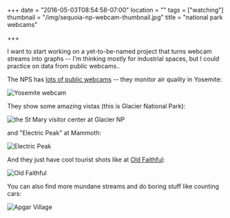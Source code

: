 +++
date = "2016-05-03T08:54:58-07:00"
location = ""
tags = ["watching"]
thumbnail = "/img/sequoia-np-webcam-thumbnail.jpg"
title = "national park webcams"

+++

I want to start working on a yet-to-be-named project
that turns webcam streams into graphs --
I'm thinking mostly for industrial spaces,
but I could practice on data from public webcams..

<!--more-->

The NPS has [lots of public webcams](http://www.nature.nps.gov/air/webcams/) --
they monitor air quality in Yosemite:

![Yosemite webcam](/img/yosemite-webcam.jpg)

They show some amazing vistas (this is Glacier National Park):

![the St Mary visitor center at Glacier NP](/img/st-mary-webcam.jpg)

and "Electric Peak" at Mammoth:

![Electric Peak](/img/electric-peak-webcam.jpg)

And they just have cool tourist shots
like at [Old Faithful](https://www.nps.gov/features/yell/webcam/oldFaithfulStreaming.html):

![Old Faithful](/img/old-faithful-webcam.png)

You can also find more mundane streams and do boring stuff like counting cars:

![Apgar Village](/img/apgar-village-webcam.jpg)
